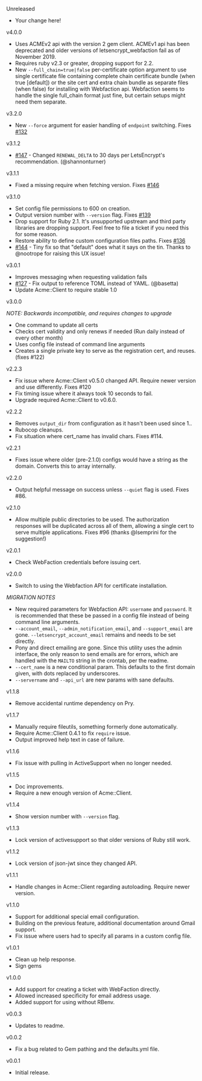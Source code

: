 Unreleased

* Your change here!

v4.0.0

* Uses ACMEv2 api with the version 2 gem client. ACMEv1 api has been deprecated and older versions of
letsencrypt_webfaction fail as of November 2019.
* Requires ruby v2.3 or greater, dropping support for 2.2.
* New `--full_chain=true|false` per-certificate option argument to use single certificate file containing
complete chain certificate bundle (when true [default]) or the site cert and extra chain bundle as separate files (when false) for installing with Webfaction api. Webfaction seems to handle the single full_chain format
just fine, but certain setups might need them separate.

v3.2.0

* New `--force` argument for easier handling of `endpoint` switching. Fixes [#132](https://github.com/will-in-wi/letsencrypt-webfaction/issues/132)

v3.1.2

* [#147](https://github.com/will-in-wi/letsencrypt-webfaction/pull/147) - Changed `RENEWAL_DELTA` to 30 days per LetsEncrypt's recommendation. (@shannonturner)

v3.1.1

* Fixed a missing require when fetching version. Fixes [#146](https://github.com/will-in-wi/letsencrypt-webfaction/issues/146)

v3.1.0

* Set config file permissions to 600 on creation.
* Output version number with `--version` flag. Fixes [#139](https://github.com/will-in-wi/letsencrypt-webfaction/issues/139)
* Drop support for Ruby 2.1. It's unsupported upstream and third party libraries are dropping support. Feel free to file a ticket if you need this for some reason.
* Restore ability to define custom configuration files paths. Fixes [#136](https://github.com/will-in-wi/letsencrypt-webfaction/issues/136)
* [#144](https://github.com/will-in-wi/letsencrypt-webfaction/pull/144) - Tiny fix so that "default" does what it says on the tin. Thanks to @nootrope for raising this UX issue!

v3.0.1

* Improves messaging when requesting validation fails
* [#127](https://github.com/will-in-wi/letsencrypt-webfaction/pull/127) - Fix output to reference TOML instead of YAML. (@basetta)
* Update Acme::Client to require stable 1.0

v3.0.0

*NOTE: Backwards incompatible, and requires changes to upgrade*

* One command to update all certs
* Checks cert validity and only renews if needed (Run daily instead of every other month)
* Uses config file instead of command line arguments
* Creates a single private key to serve as the registration cert, and reuses. (fixes #122)

v2.2.3

* Fix issue where Acme::Client v0.5.0 changed API. Require newer version and use differently. Fixes #120
* Fix timing issue where it always took 10 seconds to fail.
* Upgrade required Acme::Client to v0.6.0.

v2.2.2

* Removes `output_dir` from configuration as it hasn't been used since 1..
* Rubocop cleanups.
* Fix situation where cert_name has invalid chars. Fixes #114.

v2.2.1

* Fixes issue where older (pre-2.1.0) configs would have a string as the domain. Converts this to array internally.

v2.2.0

* Output helpful message on success unless `--quiet` flag is used. Fixes #86.

v2.1.0

* Allow multiple public directories to be used. The authorization responses will be duplicated across all of them, allowing a single cert to serve multiple applications. Fixes #96 (thanks @lsemprini for the suggestion!)

v2.0.1

* Check WebFaction credentials before issuing cert.

v2.0.0

* Switch to using the Webfaction API for certificate installation.

*MIGRATION NOTES*

* New required parameters for Webfaction API: `username` and `password`. It is recommended that these be passed in a config file instead of being command line arguments.
* `--account_email`, `--admin_notification_email`, and `--support_email` are gone. `--letsencrypt_account_email` remains and needs to be set directly.
* Pony and direct emailing are gone. Since this utility uses the admin interface, the only reason to send emails are for errors, which are handled with the `MAILTO` string in the crontab, per the readme.
* `--cert_name` is a new conditional param. This defaults to the first domain given, with dots replaced by underscores.
* `--servername` and `--api_url` are new params with sane defaults.

v1.1.8

* Remove accidental runtime dependency on Pry.

v1.1.7

* Manually require fileutils, something formerly done automatically.
* Require Acme::Client 0.4.1 to fix `require` issue.
* Output improved help text in case of failure.

v1.1.6

* Fix issue with pulling in ActiveSupport when no longer needed.

v1.1.5

* Doc improvements.
* Require a new enough version of Acme::Client.

v1.1.4

* Show version number with `--version` flag.

v1.1.3

* Lock version of activesupport so that older versions of Ruby still work.

v1.1.2

* Lock version of json-jwt since they changed API.

v1.1.1

* Handle changes in Acme::Client regarding autoloading. Require newer version.

v1.1.0

* Support for additional special email configuration.
* Building on the previous feature, additional documentation around Gmail support.
* Fix issue where users had to specify all params in a custom config file.

v1.0.1

* Clean up help response.
* Sign gems

v1.0.0

* Add support for creating a ticket with WebFaction directly.
* Allowed increased specificity for email address usage.
* Added support for using without RBenv.

v0.0.3

* Updates to readme.

v0.0.2

* Fix a bug related to Gem pathing and the defaults.yml file.

v0.0.1

* Initial release.
